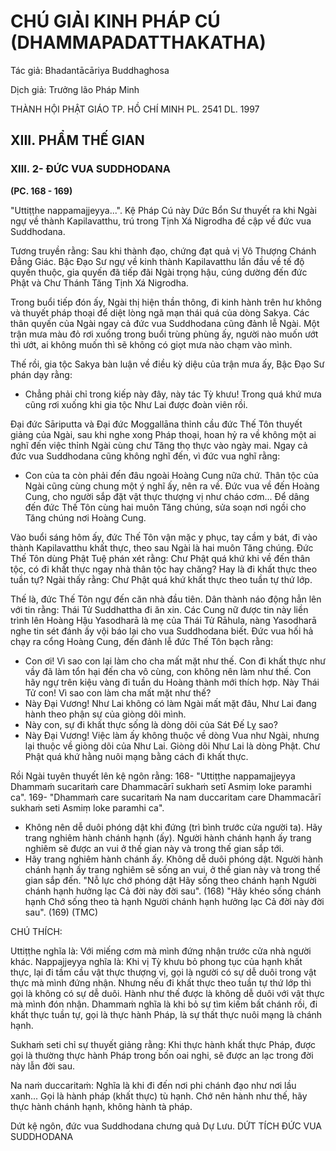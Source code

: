 # CHÚ GIẢI KINH PHÁP CÚ (DHAMMAPADATTHAKATHA)

Tác giả: Bhadantācāriya Buddhaghosa

Dịch giả: Trưởng lão Pháp Minh

THÀNH HỘI PHẬT GIÁO TP. HỒ CHÍ MINH
PL. 2541 DL. 1997

## XIII. PHẨM THẾ GIAN

### XIII. 2- ĐỨC VUA SUDDHODANA

**(PC. 168 - 169)**

"Uttiṭṭhe nappamajjeyya...". Kệ Pháp Cú này Dức Bổn Sư thuyết ra khi Ngài ngự về thành
Kapilavatthu, trú trong Tịnh Xá Nigrodha đề cập về đức vua Suddhodana.

Tương truyền rằng: Sau khi thành đạo, chứng đạt quả vị Vô Thượng Chánh Đẳng Giác. Bậc Đạo
Sư ngự về kinh thành Kapilavatthu lần đầu về tế độ quyến thuộc, gia quyến đã tiếp đãi Ngài trọng hậu, cúng dường đến đức Phật và Chư Thánh Tăng Tịnh Xá Nigrodha.

Trong buổi tiếp đón ấy, Ngài thị hiện thần thông, đi kinh hành trên hư không và thuyết pháp thoại để diệt lòng ngã mạn thái quá của dòng Sakya. Các thân quyến của Ngài ngay cả đức vua
Suddhodana cũng đảnh lễ Ngài. Một trận mưa màu đỏ rơi xuống trong buổi trùng phùng ấy, người nào muốn ướt thì ướt, ai không muốn thì sẽ không có giọt mưa nào chạm vào mình.

Thế rồi, gia tộc Sakya bàn luận về điều kỳ diệu của trận mưa ấy, Bậc Đạo Sư phán dạy rằng:

- Chẳng phải chỉ trong kiếp này đây, này tác Tỳ khưu! Trong quá khứ mưa cũng rơi xuống khi gia tộc Như Lai được đoàn viên rồi.

Đại đức Sāriputta và Đại đức Moggallāna thỉnh cầu đức Thế Tôn thuyết giảng của Ngài, sau khi nghe xong Pháp thoại, hoan hỷ ra về không một ai nghĩ đến việc thỉnh Ngài cùng chư Tăng thọ thực vào ngày mai. Ngay cả đức vua Suddhodana cũng không nghĩ đến, vì đức vua nghĩ rằng:

- Con của ta còn phải đến đâu ngoài Hoàng Cung nữa chứ.
  Thân tộc của Ngài cũng cùng chung một ý nghĩ ấy, nên ra về. Đức vua về đến Hoàng Cung, cho người sắp đặt vật thực thượng vị như cháo cơm... Để dâng đến đức Thế Tôn cùng hai muôn Tăng chúng, sửa soạn nơi ngồi cho Tăng chúng nơi Hoàng Cung.

Vào buổi sáng hôm ấy, đức Thế Tôn vận mặc y phục, tay cầm y bát, đi vào thành Kapilavatthu khất thực, theo sau Ngài là hai muôn Tăng chúng. Đức Thế Tôn dùng Phật Tuệ phán xét rằng: Chư
Phật quá khứ khi về đến thân tộc, có đi khất thực ngay nhà thân tộc hay chăng? Hay là đi khất thực theo tuần tự? Ngài thấy rằng: Chư Phật quá khứ khất thực theo tuần tự thứ lớp.

Thế là, đức Thế Tôn ngự đến căn nhà đầu tiên. Dân thành náo động hẳn lên với tin rằng: Thái
Tử Suddhattha đi ăn xin. Các Cung nữ được tin này liền trình lên Hoàng Hậu Yasodharā là mẹ của
Thái Tử Rāhula, nàng Yasodharā nghe tin sét đánh ấy vội báo lại cho vua Suddhodana biết. Đức vua hối hả chạy ra cổng Hoàng Cung, đến đảnh lễ đức Thế Tôn bạch rằng:

- Con ơi! Vì sao con lại làm cho cha mất mặt như thế. Con đi khất thực như vầy đã làm tổn hại đến cha vô cùng, con không nên làm như thế. Con hãy ngự trên kiệu vàng đi tuần du Hoàng thành mới thích hợp. Này Thái Tử con! Vì sao con làm cha mất mặt như thế?
- Này Đại Vương! Như Lai không có làm Ngài mất mặt đâu, Như Lai đang hành theo phận sự của giòng dõi mình.
- Này con, sự đi khất thực sống là dòng dõi của Sát Đế Lỵ sao?
- Này Đại Vương! Việc làm ấy không thuộc về dòng Vua như Ngài, nhưng lại thuộc về giòng dõi của Như Lai. Giòng dõi Như Lai là dòng Phật. Chư Phật quá khứ hằng nuôi mạng bằng cách đi khất thực.

Rồi Ngài tuyên thuyết lên kệ ngôn rằng: 168- "Uttiṭṭhe nappamajjeyya
Dhammaṁ sucaritaṁ care
Dhammacārī sukhaṁ setī
Asmiṃ loke paramhi ca". 169- "Dhammaṁ care sucaritaṁ
Na nam duccaritam care
Dhammacārī sukhaṁ seti
Asmiṃ loke paramhi ca".

- Không nên dễ duôi phóng dật khi đứng (trì bình trước cửa người ta). Hãy trang nghiêm hành chánh hạnh (ấy). Người hành chánh hạnh ấy trang nghiêm sẽ được an vui ở thế gian này và trong thế gian sắp tới.
- Hãy trang nghiêm hành chánh ấy. Không dễ duôi phóng dật. Người hành chánh hạnh ấy trang nghiêm sẽ sống an vui, ở thế gian này và trong thế gian sắp đến. "Nỗ lực chớ phóng dật
  Hãy sống theo chánh hạnh
  Người chánh hạnh hưởng lạc
  Cả đời này đời sau". (168) "Hãy khéo sống chánh hạnh
  Chớ sống theo tà hạnh
  Người chánh hạnh hưởng lạc
  Cả đời này đời sau". (169) (TMC)

CHÚ THÍCH:

Uttiṭṭhe nghĩa là: Với miếng cơm mà mình đứng nhận trước cửa nhà người khác.
Nappajjeyya nghĩa là: Khi vị Tỳ khưu bỏ phong tục của hạnh khất thực, lại đi tầm cầu vật thực thượng vị, gọi là người có sự dễ duôi trong vật thực mà mình đứng nhận. Nhưng nếu đi khất thực theo tuần tự thứ lớp thì gọi là không có sự dễ duôi. Hành như thế được là không dễ duôi với vật thực mà mình đón nhận. Dhammaṁ nghĩa là khi bỏ sự tìm kiếm bất chánh rồi, đi khất thực tuần tự, gọi là thực hành Pháp, là sự thất thực nuôi mạng là chánh hạnh.

Sukhaṁ seti chỉ sự thuyết giảng rằng: Khi thực hành khất thực Pháp, được gọi là thường thực hành Pháp trong bốn oai nghi, sẽ được an lạc trong đời này lẫn đời sau.

Na naṁ duccaritaṁ: Nghĩa là khi đi đến nơi phi chánh đạo như nơi lầu xanh... Gọi là hành pháp (khất thực) tù hạnh. Chớ nên hành như thế, hãy thực hành chánh hạnh, không hành tà pháp.

Dứt kệ ngôn, đức vua Suddhodana chưng quả Dự Lưu.
DỨT TÍCH ĐỨC VUA SUDDHODANA
